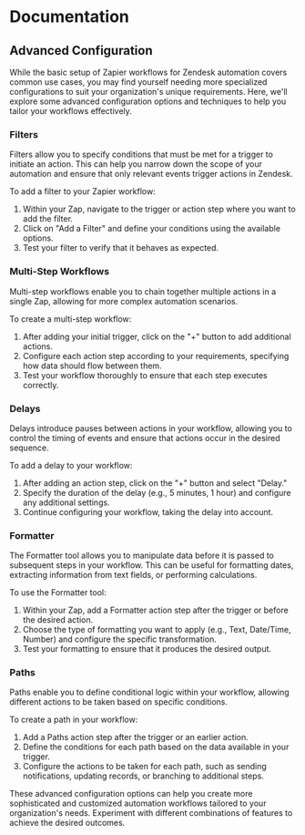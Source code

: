 # Documentation

## Advanced Configuration

While the basic setup of Zapier workflows for Zendesk automation covers common use cases, you may find yourself needing more specialized configurations to suit your organization's unique requirements. Here, we'll explore some advanced configuration options and techniques to help you tailor your workflows effectively.

### Filters

Filters allow you to specify conditions that must be met for a trigger to initiate an action. This can help you narrow down the scope of your automation and ensure that only relevant events trigger actions in Zendesk.

To add a filter to your Zapier workflow:
1. Within your Zap, navigate to the trigger or action step where you want to add the filter.
2. Click on "Add a Filter" and define your conditions using the available options.
3. Test your filter to verify that it behaves as expected.

### Multi-Step Workflows

Multi-step workflows enable you to chain together multiple actions in a single Zap, allowing for more complex automation scenarios.

To create a multi-step workflow:
1. After adding your initial trigger, click on the "+" button to add additional actions.
2. Configure each action step according to your requirements, specifying how data should flow between them.
3. Test your workflow thoroughly to ensure that each step executes correctly.

### Delays

Delays introduce pauses between actions in your workflow, allowing you to control the timing of events and ensure that actions occur in the desired sequence.

To add a delay to your workflow:
1. After adding an action step, click on the "+" button and select "Delay."
2. Specify the duration of the delay (e.g., 5 minutes, 1 hour) and configure any additional settings.
3. Continue configuring your workflow, taking the delay into account.

### Formatter

The Formatter tool allows you to manipulate data before it is passed to subsequent steps in your workflow. This can be useful for formatting dates, extracting information from text fields, or performing calculations.

To use the Formatter tool:
1. Within your Zap, add a Formatter action step after the trigger or before the desired action.
2. Choose the type of formatting you want to apply (e.g., Text, Date/Time, Number) and configure the specific transformation.
3. Test your formatting to ensure that it produces the desired output.

### Paths

Paths enable you to define conditional logic within your workflow, allowing different actions to be taken based on specific conditions.

To create a path in your workflow:
1. Add a Paths action step after the trigger or an earlier action.
2. Define the conditions for each path based on the data available in your trigger.
3. Configure the actions to be taken for each path, such as sending notifications, updating records, or branching to additional steps.

These advanced configuration options can help you create more sophisticated and customized automation workflows tailored to your organization's needs. Experiment with different combinations of features to achieve the desired outcomes.
